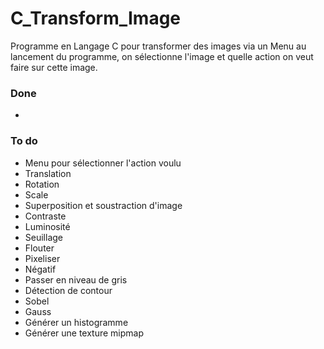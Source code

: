 # C_Transform_Image
Programme en Langage C pour transformer des images via un Menu au lancement du programme, on sélectionne l'image et quelle action on veut faire sur cette image.

### Done
-

### To do
- Menu pour sélectionner l'action voulu
- Translation
- Rotation
- Scale
- Superposition et soustraction d'image
- Contraste
- Luminosité
- Seuillage
- Flouter
- Pixeliser
- Négatif
- Passer en niveau de gris
- Détection de contour
- Sobel
- Gauss
- Générer un histogramme
- Générer une texture mipmap
